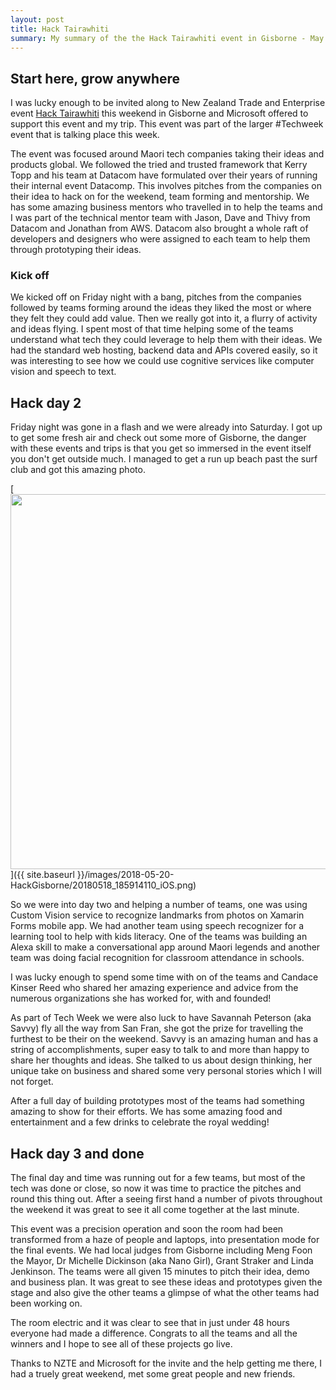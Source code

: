 ```yaml
---
layout: post
title: Hack Tairawhiti
summary: My summary of the the Hack Tairawhiti event in Gisborne - May 2018
---
```


## Start here, grow anywhere

I was lucky enough to be invited along to New Zealand Trade and Enterprise event [Hack Tairawhiti](https://www.startheregrowanywhere.co.nz/) this weekend in Gisborne and Microsoft offered to support this event and my trip. This event was part of the larger #Techweek event that is talking place this week.

The event was focused around Maori tech companies taking their ideas and products global. We followed the tried and trusted framework that Kerry Topp and his team at Datacom have formulated over their years of running their internal event Datacomp. This involves pitches from the companies on their idea to hack on for the weekend, team forming and mentorship. We has some amazing business mentors who travelled in to help the teams and I was part of the technical mentor team with Jason, Dave and Thivy from Datacom and Jonathan from AWS. Datacom also brought a whole raft of developers and designers who were assigned to each team to help them through prototyping their ideas.

### Kick off

We kicked off on Friday night with a bang, pitches from the companies followed by teams forming around the ideas they liked the most or where they felt they could add value. Then we really got into it, a flurry of activity and ideas flying. I spent most of that time helping some of the teams understand what tech they could leverage to help them with their ideas. We had the standard web hosting, backend data and APIs covered easily, so it was interesting to see how we could use cognitive services like computer vision and speech to text.

## Hack day 2

Friday night was gone in a flash and we were already into Saturday. I got up to get some fresh air and check out some more of Gisborne, the danger with these events and trips is that you get so immersed in the event itself you don't get outside much. I managed to get a run up beach past the surf club and got this amazing photo.

[<img src="{{ site.baseurl }}/images/2018-05-20-HackGisborne/20180518_185914110_iOS.png" style="width: 600px;"/>]({{ site.baseurl }}/images/2018-05-20-HackGisborne/20180518_185914110_iOS.png)

So we were into day two and helping a number of teams, one was using Custom Vision service to recognize landmarks from photos on Xamarin Forms mobile app. We had another team using speech recognizer for a learning tool to help with kids literacy. One of the teams was building an Alexa skill to make a conversational app around Maori legends and another team was doing facial recognition for classroom attendance in schools.

I was lucky enough to spend some time with on of the teams and Candace Kinser Reed who shared her amazing experience and advice from the numerous organizations she has worked for, with and founded!

As part of Tech Week we were also luck to have Savannah Peterson (aka Savvy) fly all the way from San Fran, she got the prize for travelling the furthest to be their on the weekend. Savvy is an amazing human and has a string of accomplishments, super easy to talk to and more than happy to share her thoughts and ideas. She talked to us about design thinking, her unique take on business and shared some very personal stories which I will not forget.

After a full day of building prototypes most of the teams had something amazing to show for their efforts. We has some amazing food and entertainment and a few drinks to celebrate the royal wedding!

## Hack day 3 and done

The final day and time was running out for a few teams, but most of the tech was done or close, so now it was time to practice the pitches and round this thing out. After a seeing first hand a number of pivots throughout the weekend it was great to see it all come together at the last minute.

This event was a precision operation and soon the room had been transformed from a haze of people and laptops, into presentation mode for the final events. We had local judges from Gisborne including Meng Foon the Mayor, Dr Michelle Dickinson (aka Nano Girl), Grant Straker and Linda Jenkinson. The teams were all given 15 minutes to pitch their idea, demo and business plan. It was great to see these ideas and prototypes given the stage and also give the other teams a glimpse of what the other teams had been working on.

The room electric and it was clear to see that in just under 48 hours everyone had made a difference. Congrats to all the teams and all the winners and I hope to see all of these projects go live.

Thanks to NZTE and Microsoft for the invite and the help getting me there, I had a truely great weekend, met some great people and new friends.